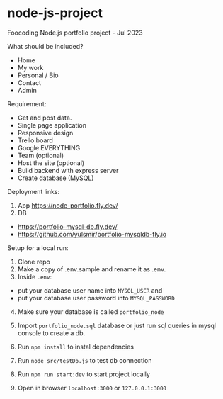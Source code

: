 # node-js-project
Foocoding Node.js portfolio project - Jul 2023 

What should be included?
* Home
* My work
* Personal / Bio
* Contact
* Admin

Requirement:
* Get and post data.
* Single page application
* Responsive design
* Trello board
* Google EVERYTHING
* Team (optional)
* Host the site (optional)
* Build backend with express server
* Create database (MySQL)

Deployment links:
1. App https://node-portfolio.fly.dev/
2. DB 
  - https://portfolio-mysql-db.fly.dev/
  - https://github.com/yulsmir/portfolio-mysqldb-fly.io

Setup for a local run:
1. Clone repo
2. Make a copy of .env.sample and rename it as .env.
3. Inside ```.env```:
  - put your database user name into ```MYSQL_USER``` and
  - put your database user password into ```MYSQL_PASSWORD```
4. Make sure your database is called ```portfolio_node```
5. Import ```portfolio_node.sql``` database or just run sql queries in mysql console to create a db.

6. Run ```npm install``` to instal dependencies
7. Run ```node src/testDb.js``` to test db connection
8. Run ```npm run start:dev``` to start project locally
9. Open in browser ```localhost:3000``` or ```127.0.0.1:3000```